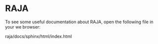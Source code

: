 

RAJA
=====

To see some useful documentation about RAJA, open the following file in your
we browser:

raja/docs/sphinx/html/index.html
